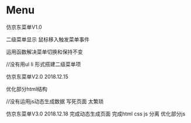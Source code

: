 # Menu

仿京东菜单V1.0

二级菜单显示 鼠标移入触发菜单事件 

运用函数解决菜单切换和保持不变

//没有用ul li 形式搭建二级菜单项

仿京东菜单V2.0  2018.12.15

优化部分html结构  

//没有运用js动态生成数据 写死页面 太繁琐

仿京东菜单V3.0  2018.12.18
完成动态生成页面 完成html css js 分离  优化部分js  
